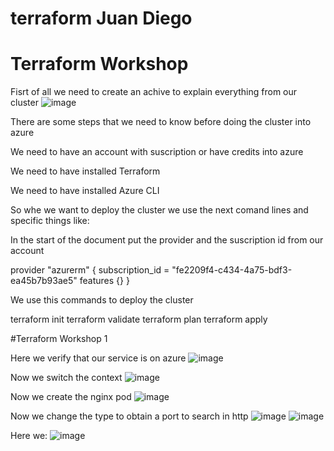 ﻿# terraform Juan Diego
 
# Terraform Workshop

Fisrt of all we need to create an achive to explain everything from our cluster
![image](https://github.com/user-attachments/assets/e5e66137-3d4e-4280-8fc4-f589e1608642)


There are some steps that we need to know before doing the cluster into azure

We need to have an account with suscription or have credits into azure

We need to have installed Terraform

We need to have installed Azure CLI

So whe we want to deploy the cluster we use the next comand lines and specific things like:

In the start of the document put the provider and the suscription id from our account

provider "azurerm" {
  subscription_id = "fe2209f4-c434-4a75-bdf3-ea45b7b93ae5"
  features {}
}

We use this commands to deploy the cluster

terraform init
terraform validate
terraform plan
terraform apply

#Terraform Workshop 1

Here we verify that our service is on azure
![image](https://github.com/user-attachments/assets/c6676aca-e87c-4f9c-b8d1-f713bc38409c)

Now we switch the context
![image](https://github.com/user-attachments/assets/bb7028fe-5c9d-4212-bc85-6098f5389949)

Now we create the nginx pod
![image](https://github.com/user-attachments/assets/5d321c9b-f521-479d-a331-8f7aec13c2fc)


Now we change the type to obtain a port to search in http
![image](https://github.com/user-attachments/assets/c14b82d3-e090-440e-bef3-97d5533beb20)
![image](https://github.com/user-attachments/assets/4ef11264-528f-4003-81d7-52f5983257bb)


Here we:
![image](https://github.com/user-attachments/assets/2d6e9f9a-05b0-4939-8dbd-3d9b97f541a2)

